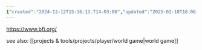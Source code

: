 ```yaml
---
{"created":"2024-12-12T15:36:13.714-03:00","updated":"2025-01-10T18:06:44.017-03:00","aliases":["buckminster fuller"],"tags":["organization","design","regeneration","systemsdesign","civilizationdesign","🌱"],"notestage":["🌱"],"relevancescore":94,"dg-publish":true,"permalink":"/initiatives-orgs-and-communities/architect-design/buckminster-fuller-institute/","dgPassFrontmatter":true}
---
```


https://www.bfi.org/

see also: [[projects & tools/projects/player/world game\|world game]]